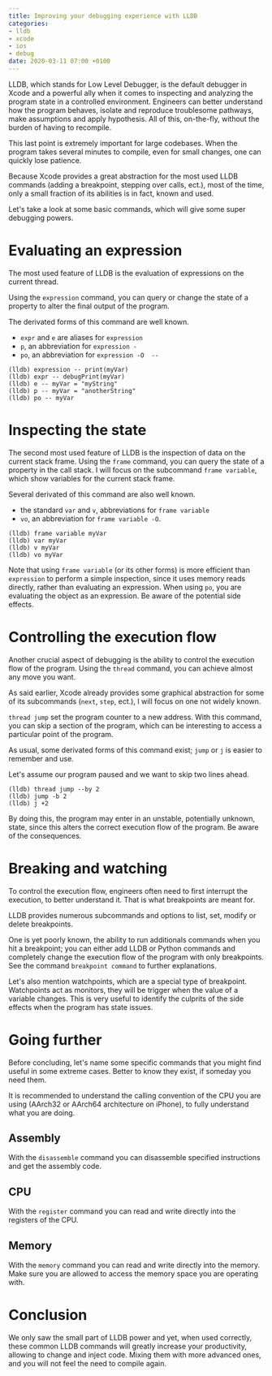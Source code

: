 ```yaml
---
title: Improving your debugging experience with LLDB
categories:
- lldb
- xcode
- ios
- debug
date: 2020-03-11 07:00 +0100
---
```

LLDB, which stands for Low Level Debugger, is the default debugger in Xcode and a powerful ally when it comes to inspecting and analyzing the program state in a controlled environment. Engineers can better understand how the program behaves, isolate and reproduce troublesome pathways, make assumptions and apply hypothesis. All of this, on-the-fly, without the burden of having to recompile.

This last point is extremely important for large codebases. When the program takes several minutes to compile, even for small changes, one can quickly lose patience.

Because Xcode provides a great abstraction for the most used LLDB commands (adding a breakpoint, stepping over calls, ect.), most of the time, only a small fraction of its abilities is in fact, known and used.

Let's take a look at some basic commands, which will give some super debugging powers.

# Evaluating an expression

The most used feature of LLDB is the evaluation of expressions on the current thread.

Using the `expression` command, you can query or change the state of a property to alter the final output of the program.

The derivated forms of this command are well known. 
- `expr` and `e` are aliases for `expression`
- `p`, an abbreviation for `expression -`
- `po`, an abbreviation for `expression -O  --`

``` shell
(lldb) expression -- print(myVar)
(lldb) expr -- debugPrint(myVar)
(lldb) e -- myVar = "myString"
(lldb) p -- myVar = "anotherString"
(lldb) po -- myVar
```

# Inspecting the state

The second most used feature of LLDB is the inspection of data on the current stack frame.
Using the `frame` command, you can query the state of a property in the call stack.
I will focus on the subcommand `frame variable`, which show variables for the current stack frame.

Several derivated of this command are also well known.
- the standard `var` and `v`, abbreviations for `frame variable`
- `vo`, an abbreviation for `frame variable -O`.

``` shell
(lldb) frame variable myVar
(lldb) var myVar
(lldb) v myVar
(lldb) vo myVar
```

Note that using `frame variable` (or its other forms) is more efficient than `expression` to perform a simple inspection, since it uses memory reads directly, rather than evaluating an expression. When using `po`, you are evaluating the object as an expression. Be aware of the potential side effects.

# Controlling the execution flow

Another crucial aspect of debugging is the ability to control the execution flow of the program.
Using the `thread` command, you can achieve almost any move you want.

As said earlier, Xcode already provides some graphical abstraction for some of its subcommands (`next`, `step`, ect.), I will focus on one not widely known.

`thread jump` set the program counter to a new address. With this command, you can skip a section of the program, which can be interesting to access a particular point of the program.

As usual, some derivated forms of this command exist; `jump` or `j` is easier to remember and use.

Let's assume our program paused and we want to skip two lines ahead.

``` shell
(lldb) thread jump --by 2
(lldb) jump -b 2
(lldb) j +2
```

By doing this, the program may enter in an unstable, potentially unknown, state, since this alters the correct execution flow of the program. Be aware of the consequences.

# Breaking and watching

To control the execution flow, engineers often need to first interrupt the execution, to better understand it. That is what breakpoints are meant for.

LLDB provides numerous subcommands and options to list, set, modify or delete breakpoints. 

One is yet poorly known, the ability to run additionals commands when you hit a breakpoint; you can either add LLDB or Python commands and completely change the execution flow of the program with only breakpoints. See the command `breakpoint command` to further explanations.

Let's also mention watchpoints, which are a special type of breakpoint. Watchpoints act as monitors, they will be trigger when the value of a variable changes. This is very useful to identify the culprits of the side effects when the program has state issues.

# Going further

Before concluding, let's name some specific commands that you might find useful in some extreme cases. Better to know they exist, if someday you need them.

It is recommended to understand the calling convention of the CPU you are using (AArch32 or AArch64 architecture on iPhone), to fully understand what you are doing.

## Assembly

With the `disassemble` command you can disassemble specified instructions and get the assembly code.

## CPU

With the `register` command you can read and write directly into the registers of the CPU. 

## Memory

With the `memory` command you can read and write directly into the memory. Make sure you are allowed to access the memory space you are operating with.

# Conclusion

We only saw the small part of LLDB power and yet, when used correctly, these common LLDB commands will greatly increase your productivity, allowing to change and inject code. Mixing them with more advanced ones, and you will not feel the need to compile again.